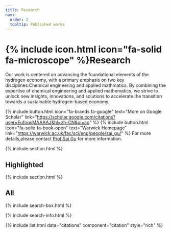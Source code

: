 ```yaml
---
title: Research
nav:
  order: 2
  tooltip: Published works
---
```


# {% include icon.html icon="fa-solid fa-microscope" %}Research

Our work is centered on advancing the foundational elements of the hydrogen economy, with a primary emphasis on two key disciplines:Chemical engineering and applied mathmatics. By combining the expertise of chemical engineering and applied mathematics, we strive to unlock new insights, innovations, and solutions to accelerate the transition towards a sustainable hydrogen-based economy.


{%
  include button.html
  icon="fa-brands fa-google"
  text="More on Google Scholar"
  link="https://scholar.google.com/citations?user=EufoqsMAAAAJ&hl=zh-CN&oi=ao"
%}
{%
  include button.html
  icon="fa-solid fa-book-open"
  text="Warwick Homepage"
  link="https://warwick.ac.uk/fac/sci/eng/people/sai_gu/"
%}
For more details,please contact [Prof.Sai Gu](https://warwick.ac.uk/fac/sci/eng/people/sai_gu/) for more information.

{% include section.html %}

## Highlighted

{% include section.html %}

## All

{% include search-box.html %}

{% include search-info.html %}

{% include list.html data="citations" component="citation" style="rich" %}
